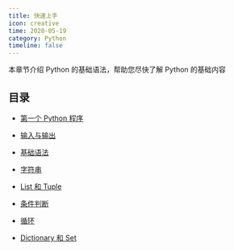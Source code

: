 ```yaml
---
title: 快速上手
icon: creative
time: 2020-05-19
category: Python
timeline: false
---
```


本章节介绍 Python 的基础语法，帮助您尽快了解 Python 的基础内容

<!-- more -->

## 目录

- [第一个 Python 程序](write.md)

- [输入与输出](io.md)

- [基础语法](basic.md)

- [字符串](string.md)

- [List 和 Tuple](list-and-tuple.md)

- [条件判断](condition.md)

- [循环](loop.md)

- [Dictionary 和 Set](dict-and-set.md)
